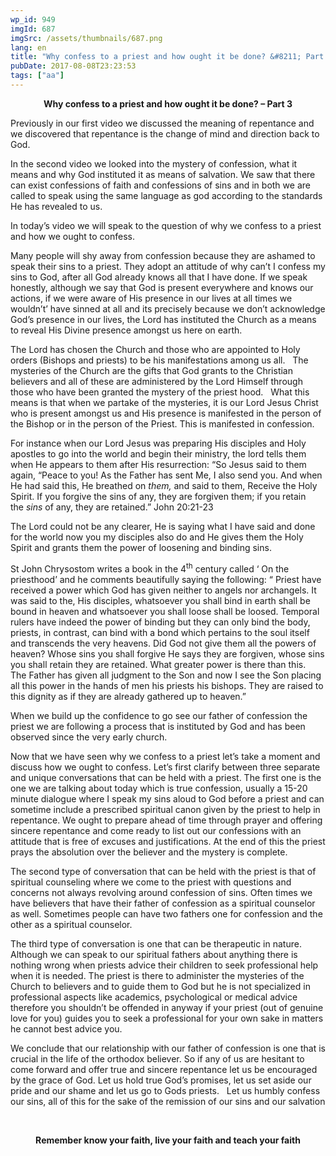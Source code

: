 ```yaml
---
wp_id: 949
imgId: 687
imgSrc: /assets/thumbnails/687.png
lang: en
title: "Why confess to a priest and how ought it be done? &#8211; Part 3"
pubDate: 2017-08-08T23:23:53
tags: ["aa"]
---
```

<!-- page: 6 -->

<p style="text-align: center;"><strong>Why confess to a priest and how ought it be done? &#8211; Part 3</strong></p>
<p>Previously in our first video we discussed the meaning of repentance and we discovered that repentance is the change of mind and direction back to God.</p>
<p>In the second video we looked into the mystery of confession, what it means and why God instituted it as means of salvation. We saw that there can exist confessions of faith and confessions of sins and in both we are called to speak using the same language as god according to the standards He has revealed to us.</p>
<p>In today’s video we will speak to the question of why we confess to a priest and how we ought to confess.</p>
<p>Many people will shy away from confession because they are ashamed to speak their sins to a priest. They adopt an attitude of why can’t I confess my sins to God, after all God already knows all that I have done. If we speak honestly, although we say that God is present everywhere and knows our actions, if we were aware of His presence in our lives at all times we wouldn’t’ have sinned at all and its precisely because we don’t acknowledge God’s presence in our lives, the Lord has instituted the Church as a means to reveal His Divine presence amongst us here on earth.</p>
<p>The Lord has chosen the Church and those who are appointed to Holy orders (Bishops and priests) to be his manifestations among us all.   The mysteries of the Church are the gifts that God grants to the Christian believers and all of these are administered by the Lord Himself through those who have been granted the mystery of the priest hood.   What this means is that when we partake of the mysteries, it is our Lord Jesus Christ who is present amongst us and His presence is manifested in the person of the Bishop or in the person of the Priest. This is manifested in confession.</p>
<p>For instance when our Lord Jesus was preparing His disciples and Holy apostles to go into the world and begin their ministry, the lord tells them when He appears to them after His resurrection: “So Jesus said to them again, “Peace to you! As the Father has sent Me, I also send you. And when He had said this, He breathed on <em>them,</em> and said to them, Receive the Holy Spirit. If you forgive the sins of any, they are forgiven them; if you retain the <em>sins</em> of any, they are retained.” John 20:21-23</p>
<p>The Lord could not be any clearer, He is saying what I have said and done for the world now you my disciples also do and He gives them the Holy Spirit and grants them the power of loosening and binding sins.</p>
<p>St John Chrysostom writes a book in the 4<sup>th</sup> century called ‘ On the priesthood’ and he comments beautifully saying the following: “ Priest have received a power which God has given neither to angels nor archangels. It was said to the, His disciples, whatsoever you shall bind in earth shall be bound in heaven and whatsoever you shall loose shall be loosed. Temporal rulers have indeed the power of binding but they can only bind the body, priests, in contrast, can bind with a bond which pertains to the soul itself and transcends the very heavens. Did God not give them all the powers of heaven? Whose sins you shall forgive He says they are forgiven, whose sins you shall retain they are retained. What greater power is there than this.   The Father has given all judgment to the Son and now I see the Son placing all this power in the hands of men his priests his bishops. They are raised to this dignity as if they are already gathered up to heaven.”</p>
<p>When we build up the confidence to go see our father of confession the priest we are following a process that is instituted by God and has been observed since the very early church.</p>
<p>Now that we have seen why we confess to a priest let’s take a moment and discuss how we ought to confess. Let’s first clarify between three separate and unique conversations that can be held with a priest. The first one is the one we are talking about today which is true confession, usually a 15-20 minute dialogue where I speak my sins aloud to God before a priest and can sometime include a prescribed spiritual canon given by the priest to help in repentance. We ought to prepare ahead of time through prayer and offering sincere repentance and come ready to list out our confessions with an attitude that is free of excuses and justifications. At the end of this the priest prays the absolution over the believer and the mystery is complete.</p>
<p>The second type of conversation that can be held with the priest is that of spiritual counseling where we come to the priest with questions and concerns not always revolving around confession of sins. Often times we have believers that have their father of confession as a spiritual counselor as well. Sometimes people can have two fathers one for confession and the other as a spiritual counselor.</p>
<p>The third type of conversation is one that can be therapeutic in nature. Although we can speak to our spiritual fathers about anything there is nothing wrong when priests advice their children to seek professional help when it is needed. The priest is there to administer the mysteries of the Church to believers and to guide them to God but he is not specialized in professional aspects like academics, psychological or medical advice therefore you shouldn’t be offended in anyway if your priest (out of genuine love for you) guides you to seek a professional for your own sake in matters he cannot best advice you.</p>
<p>We conclude that our relationship with our father of confession is one that is crucial in the life of the orthodox believer. So if any of us are hesitant to come forward and offer true and sincere repentance let us be encouraged by the grace of God. Let us hold true God’s promises, let us set aside our pride and our shame and let us go to Gods priests.   Let us humbly confess our sins, all of this for the sake of the remission of our sins and our salvation</p>
<p>&nbsp;</p>
<p style="text-align: center;"><strong>Remember know your faith, live your faith and teach your faith</strong></p>
